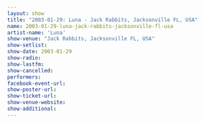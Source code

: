 ```yaml
---
layout: show
title: "2003-01-29: Luna - Jack Rabbits, Jacksonville FL, USA"
name: 2003-01-29-luna-jack-rabbits-jacksonville-fl-usa
artist-name: 'Luna'
show-venue: "Jack Rabbits, Jacksonville FL, USA"
show-setlist: 
show-date: 2003-01-29
show-radio: 
show-lastfm: 
show-cancelled: 
performers: 
facebook-event-url: 
show-poster-url: 
show-ticket-url: 
show-venue-website: 
show-additional: 
---
```


